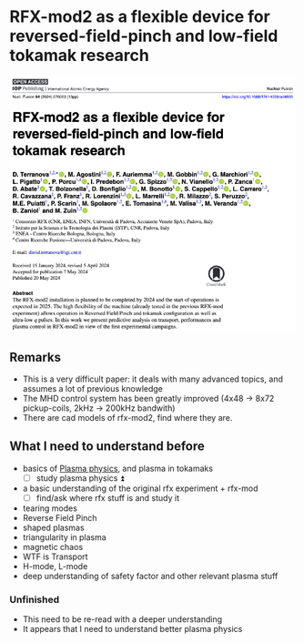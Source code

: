 # RFX-mod2 as a flexible device for reversed-field-pinch and low-field tokamak research

![](imgs/RFX-mod2%20as%20a%20flexible%20device%20for%20reversed-field-pinch%20and%20low-field%20tokamak%20research%200.png)

## Remarks
- This is a very difficult paper: it deals with many advanced topics, and assumes a lot of previous knowledge
- The MHD control system has been greatly improved (4x48 -> 8x72 pickup-coils, 2kHz -> 200kHz bandwith)
- There are cad models of rfx-mod2, find where they are.
## What I need to understand before
- basics of [Plasma physics](../plasma_physics.md), and plasma in tokamaks
	- [ ] study plasma physics ⏫
- a basic understanding of the original rfx experiment + rfx-mod 
	- [ ] find/ask where rfx stuff is and study it
- tearing modes
- Reverse Field Pinch
- shaped plasmas 
- triangularity in plasma
- magnetic chaos
- WTF is Transport
- H-mode, L-mode
- deep understanding of safety factor and other relevant plasma stuff
### Unfinished
- This need to be re-read with a deeper understanding
- It appears that I need to understand better plasma physics
